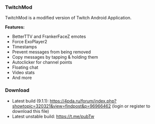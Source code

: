 ### TwitchMod
TwitchMod is a modified version of Twitch Android Application.

**Features:**
- BetterTTV and FrankerFaceZ emotes
- Force ExoPlayer2
- Timestamps
- Prevent messages from being removed
- Copy messages by tapping & holding them
- Autoclicker for channel points
- Floating chat
- Video stats
- And more

### Download
- Latest build (9.1.1): https://4pda.ru/forum/index.php?showtopic=320321&view=findpost&p=96966462 (login or register to download this file)
- Latest unstable build: https://t.me/pubTw
